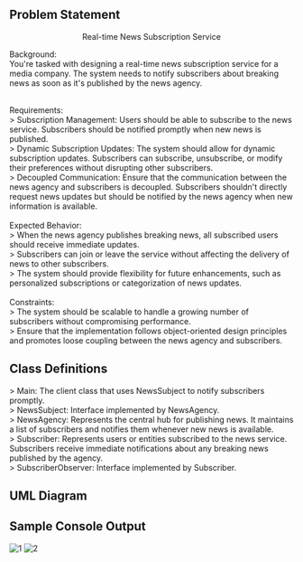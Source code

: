 ## Problem Statement

<p align=center>Real-time News Subscription Service</p>

Background: <br>
You're tasked with designing a real-time news subscription service for a media company. The system needs to notify subscribers about breaking news as soon as it's published by the news agency. <br>

<br>
Requirements: <br>
> Subscription Management: Users should be able to subscribe to the news service. Subscribers should be notified promptly when new news is published. <br>
> Dynamic Subscription Updates: The system should allow for dynamic subscription updates. Subscribers can subscribe, unsubscribe, or modify their preferences without disrupting other subscribers. <br>
> Decoupled Communication: Ensure that the communication between the news agency and subscribers is decoupled. Subscribers shouldn't directly request news updates but should be notified by the news agency when new information is available. <br>

<br>
Expected Behavior: <br>
> When the news agency publishes breaking news, all subscribed users should receive immediate updates.<br>
> Subscribers can join or leave the service without affecting the delivery of news to other subscribers.<br>
> The system should provide flexibility for future enhancements, such as personalized subscriptions or categorization of news updates.<br>

<br>
Constraints:<br>
> The system should be scalable to handle a growing number of subscribers without compromising performance.<br>
> Ensure that the implementation follows object-oriented design principles and promotes loose coupling between the news agency and subscribers.

## Class Definitions
\> Main: The client class that uses NewsSubject to notify subscribers promptly. <br>
\> NewsSubject: Interface implemented by NewsAgency.<br>
\> NewsAgency: Represents the central hub for publishing news. It maintains a list of subscribers and notifies them whenever new news is available.<br>
\> Subscriber: Represents users or entities subscribed to the news service. Subscribers receive immediate notifications about any breaking news published by the agency.<br>
\> SubscriberObserver: Interface implemented by Subscriber.<br>
 
 ## UML Diagram

 ## Sample Console Output
 ![1](https://github.com/mfulo/observerPattern/assets/142382665/62692f76-2b54-41c5-bfda-423f26b1ac34)
 ![2](https://github.com/mfulo/observerPattern/assets/142382665/684bc7e6-df79-4216-827a-56b1f42e8179)


